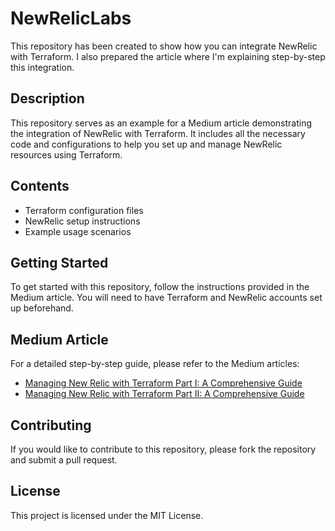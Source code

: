 # NewRelicLabs

This repository has been created to show how you can integrate NewRelic with Terraform. I also prepared the article where I'm explaining step-by-step this integration.

## Description

This repository serves as an example for a Medium article demonstrating the integration of NewRelic with Terraform. It includes all the necessary code and configurations to help you set up and manage NewRelic resources using Terraform.

## Contents

- Terraform configuration files
- NewRelic setup instructions
- Example usage scenarios

## Getting Started

To get started with this repository, follow the instructions provided in the Medium article. You will need to have Terraform and NewRelic accounts set up beforehand.

## Medium Article

For a detailed step-by-step guide, please refer to the Medium articles:
- [Managing New Relic with Terraform Part I: A Comprehensive Guide](https://awstip.com/managing-new-relic-with-terraform-part-i-a-comprehensive-guide-6b6aa633a7c9)
- [Managing New Relic with Terraform Part II: A Comprehensive Guide](https://medium.com/@a.klosowski23/managing-new-relic-with-terraform-part-ii-a-comprehensive-guide-f7f6f812c4a3)

## Contributing

If you would like to contribute to this repository, please fork the repository and submit a pull request.

## License

This project is licensed under the MIT License.